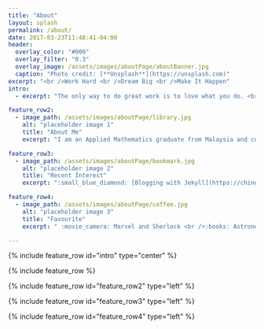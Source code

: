 ```yaml
---
title: "About"
layout: splash
permalink: /about/
date: 2017-03-23T11:48:41-04:00
header:
  overlay_color: "#000"
  overlay_filter: "0.3"
  overlay_image: /assets/images/aboutPage/aboutBanner.jpg
  caption: "Photo credit: [**Unsplash**](https://unsplash.com)"
excerpt: "<br />Work Hard <br />Dream Big <br />Make It Happen"
intro: 
  - excerpt: "The only way to do great work is to love what you do. <br />If you haven't found it yet, keep looking. Don't settle. "

feature_row2:
  - image_path: /assets/images/aboutPage/library.jpg
    alt: "placeholder image 1"
    title: "About Me"
    excerpt: "I am an Applied Mathematics graduate from Malaysia and currently working in Singapore. I am passionate about learning new things especially lastest tech and data science related stuff. <br /><br />I started this blog mainly for my own collection, but it would be even greater if I can encourage people to learn together with me. "

feature_row3:
  - image_path: /assets/images/aboutPage/bookmark.jpg
    alt: "placeholder image 2"
    title: "Recent Interest"
    excerpt: ":small_blue_diamond: [Blogging with Jekyll](https://chingjunetao.github.io//learning/first-blogging/) <br />:small_blue_diamond: [Machine Learning in Python](http://scikit-learn.org/stable/)  <br />:small_blue_diamond: Water Colour Painting <br />:small_blue_diamond: UX Design"

feature_row4:
  - image_path: /assets/images/aboutPage/coffee.jpg
    alt: "placeholder image 3"
    title: "Favourite"
    excerpt: " :movie_camera: Marvel and Sherlock <br />:books: Astronomy and Science <br />:musical_note: Lala Hsu, A-lin etc"

---
```


{% include feature_row id="intro" type="center" %}

{% include feature_row %}

{% include feature_row id="feature_row2" type="left" %}

{% include feature_row id="feature_row3" type="left" %}

{% include feature_row id="feature_row4" type="left" %}
